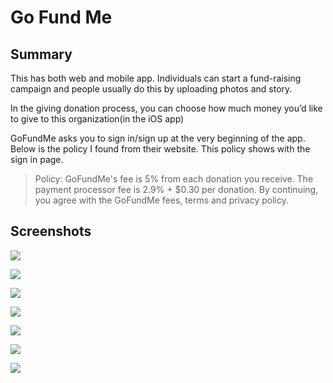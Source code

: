 # Go Fund Me

## Summary
This has both web and mobile app.
Individuals can start a fund-raising campaign and people usually do this by uploading photos and story. 

In the giving donation process, you can choose how much money you’d like to give to this organization(in the iOS app) 


GoFundMe asks you to sign in/sign up at the very beginning of the app. 
Below is the policy I found from their website.
This policy shows with the sign in page.

> Policy:
> GoFundMe's fee is 5% from each donation you receive. The payment processor fee is 2.9% + $0.30 per donation. By continuing, you agree with the GoFundMe fees, terms and privacy policy.

## Screenshots
![](./img/GoFundMe_001.png)

![](./img/GoFundMe_002.png)

![](./img/GoFundMe_003.png)

![](./img/GoFundMe_004.png)

![](./img/GoFundMe_005.png)

![](./img/GoFundMe_006.png)

![](./img/GoFundMe_007.png)
